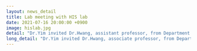 ```yaml
---
layout: news_detail
title: Lab meeting with HIS lab 
date: 2021-07-16 20:00:00 +0900
image: hislab.jpg
detail: "Dr.Yim invited Dr.Hwang, assistant professor, from Department of Computer Science and Engineering at POSTECH. It was a great opportunity for CLL members to learn about recent research on human-AI interaction and share our thoughts on applying technology in speech and language pathology. "
long_detail: "Dr.Yim invited Dr.Hwang, associate professor, from Department of Computer Science and Engineering at POSTECH. It was a great opportunity for CLL members to learn about recent reserach on human-AI interaction and share our thoughts on applying technology in speech and language pathology."
---
```


